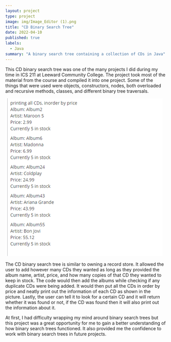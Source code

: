 ```yaml
---
layout: project
type: project
image: img/Image_Editor (1).png
title: "CD Binary Search Tree"
date: 2022-04-10
published: true
labels:
  - Java
summary: "A binary search tree containing a collection of CDs in Java"
---
```


This CD binary search tree was one of the many projects I did during my time in ICS 211 at Leeward Community College. The project took most of the material from the course and compiled it into one project. Some of the things that were used were objects, constructors, nodes, both overloaded and recursive methods, classes, and different binary tree traversals.

<img class="img-fluid" src="../img/Cropped_Image.png">

The CD binary search tree is similar to owning a record store. It allowed the user to add however many CDs they wanted as long as they provided the album name, artist, price, and how many copies of that CD they wanted to keep in stock. The code would then add the albums while checking if any duplicate CDs were being added. It would then put all the CDs in order by price and neatly print out the information of each CD as shown in the picture. Lastly, the user can tell it to look for a certain CD and it will return whether it was found or not, if the CD was found then it will also print out the information about it.

At first, I had difficulty wrapping my mind around binary search trees but this project was a great opportunity for me to gain a better understanding of how binary search trees functioned. It also provided me the confidence to work with binary search trees in future projects. 
